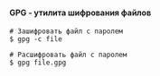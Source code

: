 #### GPG - утилита шифрования файлов

```
# Зашифровать файл с паролем
$ gpg -c file

# Расшифровать файл с паролем
$ gpg file.gpg
```
